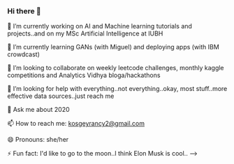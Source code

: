### Hi there 👋


 🔭 I’m currently working on AI and Machine learning tutorials and projects..and on my MSc Artificial Intelligence at IUBH
 
 🌱 I’m currently learning GANs (with Miguel) and deploying apps (with IBM crowdcast)
 
 👯 I’m looking to collaborate on weekly leetcode challenges, monthly kaggle competitions and Analytics Vidhya bloga/hackathons
 
 🤔 I’m looking for help with everything..not everything..okay, most stuff..more effective data sources..just reach me
 
 💬 Ask me about 2020
 
 📫 How to reach me: kosgeyrancy2@gmail.com
 
 😄 Pronouns: she/her
 
 ⚡ Fun fact: I'd like to go to the moon..I think Elon Musk is cool..
-->
